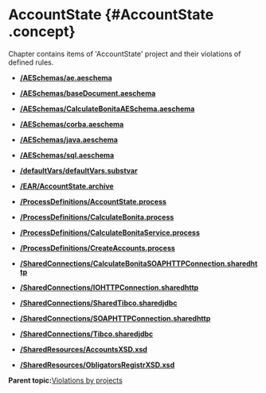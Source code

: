 # AccountState {#AccountState .concept}

Chapter contains items of 'AccountState' project and their violations of defined rules.

-   **[/AESchemas/ae.aeschema](../../../../../modules/demo_Enterprise/dita/qa/projects/AccountState/violation2.md)**  

-   **[/AESchemas/baseDocument.aeschema](../../../../../modules/demo_Enterprise/dita/qa/projects/AccountState/violation3.md)**  

-   **[/AESchemas/CalculateBonitaAESchema.aeschema](../../../../../modules/demo_Enterprise/dita/qa/projects/AccountState/violation1.md)**  

-   **[/AESchemas/corba.aeschema](../../../../../modules/demo_Enterprise/dita/qa/projects/AccountState/violation4.md)**  

-   **[/AESchemas/java.aeschema](../../../../../modules/demo_Enterprise/dita/qa/projects/AccountState/violation5.md)**  

-   **[/AESchemas/sql.aeschema](../../../../../modules/demo_Enterprise/dita/qa/projects/AccountState/violation6.md)**  

-   **[/defaultVars/defaultVars.substvar](../../../../../modules/demo_Enterprise/dita/qa/projects/AccountState/violation19.md)**  

-   **[/EAR/AccountState.archive](../../../../../modules/demo_Enterprise/dita/qa/projects/AccountState/violation7.md)**  

-   **[/ProcessDefinitions/AccountState.process](../../../../../modules/demo_Enterprise/dita/qa/projects/AccountState/violation8.md)**  

-   **[/ProcessDefinitions/CalculateBonita.process](../../../../../modules/demo_Enterprise/dita/qa/projects/AccountState/violation9.md)**  

-   **[/ProcessDefinitions/CalculateBonitaService.process](../../../../../modules/demo_Enterprise/dita/qa/projects/AccountState/violation10.md)**  

-   **[/ProcessDefinitions/CreateAccounts.process](../../../../../modules/demo_Enterprise/dita/qa/projects/AccountState/violation11.md)**  

-   **[/SharedConnections/CalculateBonitaSOAPHTTPConnection.sharedhttp](../../../../../modules/demo_Enterprise/dita/qa/projects/AccountState/violation12.md)**  

-   **[/SharedConnections/IOHTTPConnection.sharedhttp](../../../../../modules/demo_Enterprise/dita/qa/projects/AccountState/violation13.md)**  

-   **[/SharedConnections/SharedTibco.sharedjdbc](../../../../../modules/demo_Enterprise/dita/qa/projects/AccountState/violation15.md)**  

-   **[/SharedConnections/SOAPHTTPConnection.sharedhttp](../../../../../modules/demo_Enterprise/dita/qa/projects/AccountState/violation14.md)**  

-   **[/SharedConnections/Tibco.sharedjdbc](../../../../../modules/demo_Enterprise/dita/qa/projects/AccountState/violation16.md)**  

-   **[/SharedResources/AccountsXSD.xsd](../../../../../modules/demo_Enterprise/dita/qa/projects/AccountState/violation17.md)**  

-   **[/SharedResources/ObligatorsRegistrXSD.xsd](../../../../../modules/demo_Enterprise/dita/qa/projects/AccountState/violation18.md)**  


**Parent topic:**[Violations by projects](../../../../../modules/demo_Enterprise/dita/qa/common/violationsByProjects.md)

